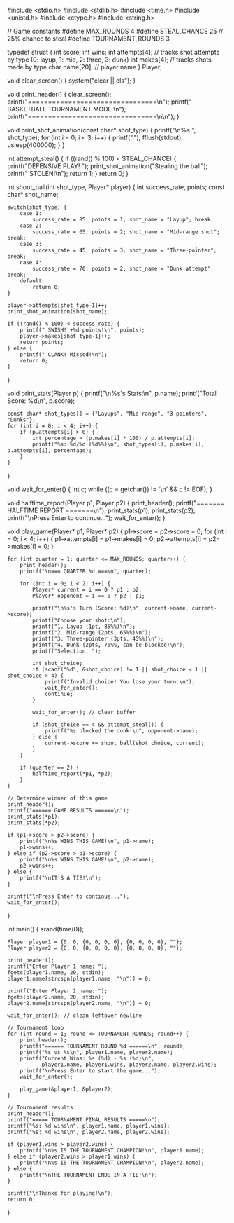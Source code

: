 #include <stdio.h>
#include <stdlib.h>
#include <time.h>
#include <unistd.h>
#include <ctype.h>
#include <string.h>

// Game constants
#define MAX_ROUNDS 4
#define STEAL_CHANCE 25  // 25% chance to steal
#define TOURNAMENT_ROUNDS 3

typedef struct {
    int score;
    int wins;
    int attempts[4];  // tracks shot attempts by type (0: layup, 1: mid, 2: three, 3: dunk)
    int makes[4];     // tracks shots made by type
    char name[20];    // player name
} Player;

void clear_screen() {
    system("clear || cls");
}

void print_header() {
    clear_screen();
    printf("================================\n");
    printf("   BASKETBALL TOURNAMENT MODE   \n");
    printf("================================\n\n");
}

void print_shot_animation(const char* shot_type) {
    printf("\n%s ", shot_type);
    for (int i = 0; i < 3; i++) {
        printf(".");
        fflush(stdout);
        usleep(400000);
    }
}

int attempt_steal() {
    if ((rand() % 100) < STEAL_CHANCE) {
        printf("DEFENSIVE PLAY! ");
        print_shot_animation("Stealing the ball");
        printf(" STOLEN!\n");
        return 1;
    }
    return 0;
}

int shoot_ball(int shot_type, Player* player) {
    int success_rate, points;
    const char* shot_name;

    switch(shot_type) {
        case 1:
            success_rate = 85; points = 1; shot_name = "Layup"; break;
        case 2:
            success_rate = 65; points = 2; shot_name = "Mid-range shot"; break;
        case 3:
            success_rate = 45; points = 3; shot_name = "Three-pointer"; break;
        case 4:
            success_rate = 70; points = 2; shot_name = "Dunk attempt"; break;
        default:
            return 0;
    }

    player->attempts[shot_type-1]++;
    print_shot_animation(shot_name);

    if ((rand() % 100) < success_rate) {
        printf(" SWISH! +%d points!\n", points);
        player->makes[shot_type-1]++;
        return points;
    } else {
        printf(" CLANK! Missed!\n");
        return 0;
    }
}

void print_stats(Player p) {
    printf("\n%s's Stats:\n", p.name);
    printf("Total Score: %d\n", p.score);

    const char* shot_types[] = {"Layups", "Mid-range", "3-pointers", "Dunks"};
    for (int i = 0; i < 4; i++) {
        if (p.attempts[i] > 0) {
            int percentage = (p.makes[i] * 100) / p.attempts[i];
            printf("%s: %d/%d (%d%%)\n", shot_types[i], p.makes[i], p.attempts[i], percentage);
        }
    }
}

void wait_for_enter() {
    int c;
    while ((c = getchar()) != '\n' && c != EOF);
}

void halftime_report(Player p1, Player p2) {
    print_header();
    printf("======= HALFTIME REPORT =======\n");
    print_stats(p1);
    print_stats(p2);
    printf("\nPress Enter to continue...");
    wait_for_enter();
}

void play_game(Player* p1, Player* p2) {
    p1->score = p2->score = 0;
    for (int i = 0; i < 4; i++) {
        p1->attempts[i] = p1->makes[i] = 0;
        p2->attempts[i] = p2->makes[i] = 0;
    }

    for (int quarter = 1; quarter <= MAX_ROUNDS; quarter++) {
        print_header();
        printf("\n=== QUARTER %d ===\n", quarter);

        for (int i = 0; i < 2; i++) {
            Player* current = i == 0 ? p1 : p2;
            Player* opponent = i == 0 ? p2 : p1;

            printf("\n%s's Turn (Score: %d)\n", current->name, current->score);
            printf("Choose your shot:\n");
            printf("1. Layup (1pt, 85%%)\n");
            printf("2. Mid-range (2pts, 65%%)\n");
            printf("3. Three-pointer (3pts, 45%%)\n");
            printf("4. Dunk (2pts, 70%%, can be blocked)\n");
            printf("Selection: ");

            int shot_choice;
            if (scanf("%d", &shot_choice) != 1 || shot_choice < 1 || shot_choice > 4) {
                printf("Invalid choice! You lose your turn.\n");
                wait_for_enter();
                continue;
            }

            wait_for_enter(); // clear buffer

            if (shot_choice == 4 && attempt_steal()) {
                printf("%s blocked the dunk!\n", opponent->name);
            } else {
                current->score += shoot_ball(shot_choice, current);
            }
        }

        if (quarter == 2) {
            halftime_report(*p1, *p2);
        }
    }

    // Determine winner of this game
    print_header();
    printf("====== GAME RESULTS ======\n");
    print_stats(*p1);
    print_stats(*p2);

    if (p1->score > p2->score) {
        printf("\n%s WINS THIS GAME!\n", p1->name);
        p1->wins++;
    } else if (p2->score > p1->score) {
        printf("\n%s WINS THIS GAME!\n", p2->name);
        p2->wins++;
    } else {
        printf("\nIT'S A TIE!\n");
    }

    printf("\nPress Enter to continue...");
    wait_for_enter();
}

int main() {
    srand(time(0));

    Player player1 = {0, 0, {0, 0, 0, 0}, {0, 0, 0, 0}, ""};
    Player player2 = {0, 0, {0, 0, 0, 0}, {0, 0, 0, 0}, ""};

    print_header();
    printf("Enter Player 1 name: ");
    fgets(player1.name, 20, stdin);
    player1.name[strcspn(player1.name, "\n")] = 0;

    printf("Enter Player 2 name: ");
    fgets(player2.name, 20, stdin);
    player2.name[strcspn(player2.name, "\n")] = 0;

    wait_for_enter(); // clean leftover newline

    // Tournament loop
    for (int round = 1; round <= TOURNAMENT_ROUNDS; round++) {
        print_header();
        printf("====== TOURNAMENT ROUND %d ======\n", round);
        printf("%s vs %s\n", player1.name, player2.name);
        printf("Current Wins: %s (%d) - %s (%d)\n",
               player1.name, player1.wins, player2.name, player2.wins);
        printf("\nPress Enter to start the game...");
        wait_for_enter();

        play_game(&player1, &player2);
    }

    // Tournament results
    print_header();
    printf("===== TOURNAMENT FINAL RESULTS =====\n");
    printf("%s: %d wins\n", player1.name, player1.wins);
    printf("%s: %d wins\n", player2.name, player2.wins);

    if (player1.wins > player2.wins) {
        printf("\n%s IS THE TOURNAMENT CHAMPION!\n", player1.name);
    } else if (player2.wins > player1.wins) {
        printf("\n%s IS THE TOURNAMENT CHAMPION!\n", player2.name);
    } else {
        printf("\nTHE TOURNAMENT ENDS IN A TIE!\n");
    }

    printf("\nThanks for playing!\n");
    return 0;
}
